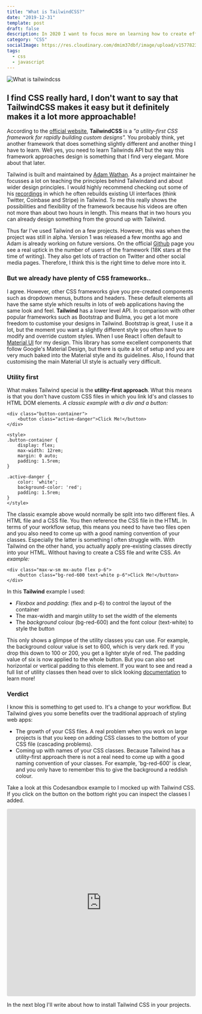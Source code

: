```yaml
---
title: "What is TailwindCSS?"
date: "2019-12-31"
template: post
draft: false
description: In 2020 I want to focus more on learning how to create effective designs and how to get better at designing user experiences. A really exciting framework that will help me with this is TailwindCSS. In the next few months, while I'm learning, I will write a few more blog posts about this CSS framework. In this first post I want to explain what TailwindCSS is.
category: "CSS"
socialImage: https://res.cloudinary.com/dmim37dbf/image/upload/v1577823114/tailwind/Tailwind_intro3.png
tags:
  - css
  - javascript
---
```


![What is tailwindcss](https://res.cloudinary.com/dmim37dbf/image/upload/v1577823114/tailwind/Tailwind_intro3.png)

## I find CSS really hard, I don't want to say that TailwindCSS makes it easy but it definitely makes it a lot more approachable!

According to the [official website](https://tailwindcss.com/), **TailwindCSS** is a _"a utility-first CSS framework for rapidly building custom designs"._ You probably think, yet another framework that does something slightly different and another thing I have to learn. Well yes, you need to learn Tailwinds API but the way this framework approaches design is something that I find very elegant. More about that later.

Tailwind is built and maintained by [Adam Wathan](https://twitter.com/adamwathan). As a project maintainer he focusses a lot on teaching the principles behind Tailwindand and about wider design principles. I would highly recommend checking out some of his [recordings](https://www.youtube.com/channel/UCy1H38XrN7hi7wHSClfXPqQ) in which he often rebuilds existing UI interfaces (think Twitter, Coinbase and Stripe) in Tailwind. To me this really shows the possibilities and flexibility of the framework because his videos are often not more than about two hours in length. This means that in two hours you can already design something from the ground up with Tailwind.

Thus far I've used Tailwind on a few projects. However, this was when the project was still in alpha. Version 1 was released a few months ago and Adam is already working on future versions. On the official [Github](https://github.com/tailwindcss/tailwindcss) page you see a real uptick in the number of users of the framework (18K stars at the time of writing). They also get lots of traction on Twitter and other social media pages. Therefore, I think this is the right time to delve more into it.

### But we already have plenty of CSS frameworks..

I agree. However, other CSS frameworks give you pre-created components such as dropdown menus, buttons and headers. These default elements all have the same style which results in lots of web applications having the same look and feel. **Tailwind** has a lower level API. In comparison with other popular frameworks such as Bootstrap and Bulma, you get a lot more freedom to customise your designs in Tailwind. Bootstrap is great, I use it a lot, but the moment you want a slightly different style you often have to modify and override custom styles. When I use React I often default to [Material UI](https://material-ui.com/) for my design. This library has some excellent components that follow Google's Material Design, but there is quite a lot of setup and you are very much baked into the Material style and its guidelines. Also, I found that customising the main Material UI style is actually very difficult.

### Utility first

What makes Tailwind special is the **utility-first approach**. What this means is that you don't have custom CSS files in which you link Id's and classes to HTML DOM elements. _A classic example with a div and a button:_

    <div class="button-container">
    	<button class="active-danger">Click Me!</button>
    </div>

    <style>
    .button-container {
        display: flex;
        max-width: 12rem;
        margin: 0 auto;
        padding: 1.5rem;
    }

    .active-danger {
    	color: 'white';
    	background-color: 'red';
    	padding: 1.5rem;
    }
    </style>

The classic example above would normally be split into two different files. A HTML file and a CSS file. You then reference the CSS file in the HTML. In terms of your workflow setup, this means you need to have two files open and you also need to come up with a good naming convention of your classes. Especially the latter is something I often struggle with. With Tailwind on the other hand, you actually apply pre-existing classes directly into your HTML. Without having to create a CSS file and write CSS. _An example:_

    <div class="max-w-sm mx-auto flex p-6">
    	<button class="bg-red-600 text-white p-6">Click Me!</button>
    </div>

In this **Tailwind** example I used:

- _Flexbox_ and _padding_: (flex and p-6) to control the layout of the container
- The max-width and margin utility to set the _width_ of the elements
- The _background_ colour (bg-red-600) and the font colour (text-white) to style the button

This only shows a glimpse of the utility classes you can use. For example, the background colour value is set to 600, which is very dark red. If you drop this down to 100 or 200, you get a lighter style of red. The padding value of six is now applied to the whole button. But you can also set horizontal or vertical padding to this element. If you want to see and read a full list of utility classes then head over to slick looking [documentation](https://tailwindcss.com/docs/utility-first/) to learn more!

### **Verdict**

I know this is something to get used to. It's a change to your workflow. But Tailwind gives you some benefits over the traditional approach of styling web apps:

- The growth of your CSS files. A real problem when you work on large projects is that you keep on adding CSS classes to the bottom of your CSS file (cascading problems).
- Coming up with names of your CSS classes. Because Tailwind has a utility-first approach there is not a real need to come up with a good naming convention of your classes. For example, 'bg-red-600' is clear, and you only have to remember this to give the background a reddish colour.

Take a look at this Codesandbox example to I mocked up with Tailwind CSS. If you click on the button on the bottom right you can inspect the classes I added.

<center>
<iframe
     src="https://codesandbox.io/embed/tailwind-static-jk2ol?fontsize=14&hidenavigation=1&theme=dark"
     style="width:100%; height:500px; border:0; border-radius: 4px; overflow:hidden;"
     title="tailwind-static"
     allow="geolocation; microphone; camera; midi; vr; accelerometer; gyroscope; payment; ambient-light-sensor; encrypted-media; usb"
     sandbox="allow-modals allow-forms allow-popups allow-scripts allow-same-origin"
   ></iframe></center>

In the next blog I'll write about how to install Tailwind CSS in your projects.
